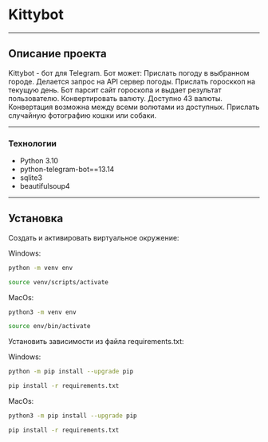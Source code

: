 # **Kittybot**
___ 

## Описание проекта

Kittybot - бот для Telegram.
Бот может:
Прислать погоду в выбранном городе. Делается запрос на API сервер погоды.
Прислать горосккоп на текущую день. Бот парсит сайт гороскопа и выдает результат пользователю.
Конвертировать валюту. Доступно 43 валюты. Конвертация возможна между всеми волютами из доступных.
Прислать случайную фотографию кошки или собаки.
___

### Технологии
- Python 3.10
- python-telegram-bot==13.14
- sqlite3
- beautifulsoup4
___

## Установка

Cоздать и активировать виртуальное окружение:

Windows:

```sh
python -m venv env

source venv/scripts/activate
```
MacOs:
```sh
python3 -m venv env

source env/bin/activate
```

Установить зависимости из файла requirements.txt:

Windows:
```sh
python -m pip install --upgrade pip

pip install -r requirements.txt
```
MacOs:
```sh
python3 -m pip install --upgrade pip

pip install -r requirements.txt
```